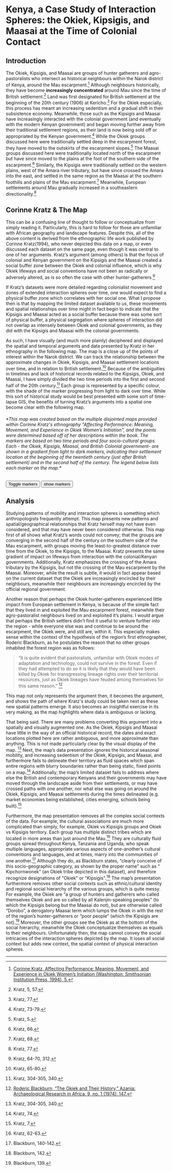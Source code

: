 # Kenya, a Case Study of Interaction Spheres: the Okiek, Kipsigis, and Maasai at the Time of Colonial Contact

## Introduction
The Okiek, Kipsigis, and Maasai are groups of hunter gatherers and agro-pastoralists who intersect as historical neighbours within the Narok district of Kenya, around the Mau escarpment.[^1] Although neighbours historically, they have become **increasingly concentrated** around Mau since the time of British settlement.[^2] Land was first designated for British settlement at the beginning of the 20th century (1906) at Kericho.[^3] For the Okiek especially, this process has meant an increasing sedentism and a gradual shift in their subsistence economy. Meanwhile, those such as the Kipsigis and Maasai have increasingly interacted with the colonial government (and eventually with the modern Kenyan government) and began moving further away from their traditional settlement regions, as their land is now being sold off or appropriated by the Kenyan government.[^4] While the Okiek groups discussed here were traditionally settled deep in the escarpment forest, they have moved to the outskirts of the escarpment slopes.[^5] The Maasai groups discussed here were traditionally located north of the escarpment but have since moved to the plains at the foot of the southern side of the escarpment.[^6] Similarly, the Kipsigis were traditionally settled on the western plains, west of the Amara river tributary, but have since crossed the Amara into the east, and settled in the same region as the Maasai at the southern foothills and plains of the Mau escarpment.[^7] Meanwhile, European settlements around Mau gradually increased in a southeastern directionality.[^8]

## Corinne Kratz & The Map
This can be a confusing line of thought to follow or conceptualize from simply reading it. Particularly, this is hard to follow for those are unfamiliar with African geography and landscape features. Despite this, all of the above content is derived from the ethnographic life work published by Corinne Kratz(1994), who never depicted this data on a map, or even discussed each dataset on the same page, even though it was central to one of her arguments. Kratz’s argument (among others) is that the focus of colonial and Kenyan government on the Kipsigis and the Maasai created a social buffer zone between the Okiek and colonial influence, which is why Okiek lifeways and social conventions have not been as radically or adversely altered, as is so often the case with other hunter-gatherers.[^9]

If Kratz’s datasets were more detailed regarding colonialist movement and zones of extended interaction spheres over time, one would expect to find a physical buffer zone which correlates with her social one. What I propose then is that by mapping the limited dataset available to us, these movements and spatial relationships over time might in fact begin to indicate that the Kipsigis and Maasai acted as a social buffer because there was some sort of physical buffer, a physical segregation where spheres of interaction did not overlap as intensely between Okiek and colonial governments, as they did with the Kipsigis and Maasai with the colonial governments.

As such, I have visually (and much more plainly) deciphered and displayed the spatial and temporal arguments and data presented by Kratz in her ethnography in the following map. The map is a close up of the points of interest within the Narok district. We can track the relationship between the approximate changes in Okiek, Kipsigis, and Maasai settlement locations over time, and in relation to British settlement.[^10] Because of the ambiguities in timelines and lack of historical records related to the Kipsigis, Okiek, and Maasai, I have simply divided the two time periods into the first and second half of the 20th century.[^11] Each group is represented by a specific colour, with the shade of the marker progressing from light to dark over time. While this sort of historical study would be best presented with some sort of time-lapse GIS, the benefits of turning Kratz’s arguments into a spatial one become clear with the following map.

<h6>*This map was created based on the multiple disjointed maps provided within Corinne Kratz's ethnography "Affecting Performance: Meaning, Movement, and Experience in Okiek Women’s Initiation", and the points were determined based off of her descriptions within the book. The markers are based on two time periods and four socio-cultural groups. Each - the Okiek, Kipsigis, Maasai, and British Colonial government- are shown in a gradient from light to dark markers, indicating their settlement location at the beginning of the twentieth century (just after British settlement) and in the second half of the century. The legend below lists each marker on the map.*</h6>
<!--It makes sense to put an introductory paragraph here, above the map and buttons. To change the bootswatch thenme, change "united" to one of the other theme names listed at [strapdownjs.com](http://strapdownjs.com/).-->

<div class="markers">
  <!-- these buttons hide/show all the markers  -->
  <!-- to hide/show blue or red markers instead, change my_markers below to blue_markers
       to red_markers.  If you have defined your own color (or other) arrays, use those instead -->
  <button onclick="toggleMarkers(my_markers, my_map)" class="rounded" id="hide">Toggle markers</button>
  <button onclick="showMarkers(my_markers, my_map)" id="show"> show markers</button>
</div>
  <div id="mapcontainer">
    <div id="map_canvas"></div>
  </div>
  <div id="map_legend"></div>
</div>

## Analysis

Studying patterns of mobility and interaction spheres is something which anthropologists frequently attempt. This map presents new patterns and spatial/geographical relationships that Kratz herself may not have even considered, and that may have never been considered otherwise. This map first of all shows what Kratz’s words could not convey; that the groups are converging in the second half of the century on the southern side of the Mau escarpment, with groups moving the least-to-greatest distance over time from the Okiek, to the Kipsigis, to the Maasai. Kratz presents the same gradient of impact on lifeways from interaction with the colonial/Kenyan governments. Additionally, Kratz emphasizes the crossing of the Amara tributary by the Kipsigis, but not the crossing of the Mau escarpment by the Maasai. Moreover, while the result is subtle, it would in fact appear based on the current dataset that the Okiek are increasingly encircled by their neighbours, meanwhile their neighbours are increasingly encircled by the official regional government.

Another reason that perhaps the Okiek hunter-gatherers experienced little impact from European settlement in Kenya, is because of the simple fact that they lived in and exploited the Mau escarpment forest, meanwhile their agro-pastoralist neighbours lived on and exploited it’s plains. I would argue that perhaps the British settlers didn’t find it useful to venture further into the region - while everyone else was and continue to be around the escarpment, the Okiek were, and still are, within it. This especially makes sense within the context of the hypothesis of the region’s first ethnographer, Roderic Blackburn, as he postulates the reason that no other groups inhabited the forest region was as follows:

>“it is quite evident that pastoralists, unfamiliar with Okiek modes of adaptation and technology, could not survive in the forest. Even if they had attempted to do so it is likely that they would have been killed by Okiek for transgressing lineage rights over their territorial resources, just as Okiek lineages have feuded among themselves for this same reason.” [^12]

This map not only represents the argument then, it becomes the argument, and shows the path of where Kratz's study could be taken next as these new spatial patterns emerge. It also becomes an insightful exercise in its very making, as the map highlights where data is ambiguous or lacking.

That being said. There are many problems converting this argument into a spatially and visually augmented one. As the Okiek, Kipsigis and Maasai have little in the way of an official historical record, the dates and exact locations plotted here are rather ambiguous, and more approximate than anything. This is not made particularly clear by the visual display of the map. [^13] Next, the map’s data presentation ignores the historical seasonal mobility, and increasing sedentism of the Okiek, Kipsigis, and Maasai, and furthermore fails to delineate their territory as fluid spaces which span entire regions with blurry boundaries rather than being static, fixed points on a map.[^14] Additionally, the map’s limited dataset fails to address where else the British and contemporary Kenyans and their governments may have moved through the landscape aside from their settlements, or may have crossed paths with one another, nor what else was going on around the Okiek, Kipsigis, and Maasai settlements during the times delineated (e.g. market economies being established, cities emerging, schools being built).[^15]

Furthermore, the map presentation removes all the complex social contexts of the data. For example, the cultural associations are much more complicated than simply, for example, Okiek vs Kipsigis groups and Okiek vs Kipsigis territory. Each group has multiple distinct tribes which are located in more areas than just around the Mau.[^16] They are culturally fluid groups spread throughout Kenya, Tanzania and Uganda, who speak multiple languages, appropriate various aspects of one-another’s cultural conventions and languages, and at times, marry into the communities of one another.[^17] Although they do, as Blackburn states, “clearly conceive of this socio-geographic category, as shown by the proper name” such as “ Kipchornwonek” (an Okiek tribe depicted in this dataset), and therefore recognize designations of "Okiek" or "Kipsigis".[^18] The map’s presentation furthermore removes other social contexts such as ethnic/cultural identity and regional social hierarchy of the various groups, which is quite messy. For example, the Okiek are  “a group of hunters and gatherers who called themselves Okiek and are so called by all Kalenjin-speaking peoples” (to which the Kipsigis belong but the Maasai do not), but are otherwise called “Dorobo”, a derogatory Maasai term which lumps the Okiek in with the rest of the region’s hunter-gatherers or “poor people” (which the Kipsigis are not).[^19] Moreover, the other groups see the Okiek as at the bottom of the social hierarchy, meanwhile the Okiek conceptualize themselves as equals to their neighbours. Unfortunately then, the map cannot convey the social intricacies of the interaction spheres depicted by the map. It loses all social context but adds new context, the spatial context of physical interaction spheres.

_____
[^1]: <a href="https://search.library.utoronto.ca/details?215550">Corinne Kratz, Affecting Performance: Meaning, Movement, and Experience in Okiek Women’s Initiation (Washington: Smithsonian Institution Press, 1994), 5.</a>
[^2]: Kratz, 5, 57.
[^3]: Kratz, 77.
[^4]: Kratz, 73-79.
[^5]: Kratz, 5.
[^6]: Kratz, 66.
[^7]: Kratz, 68.
[^8]: Kratz, 77.
[^9]: Kratz, 64-70, 312.
[^10]: Kratz, 65-80.
[^11]: Kratz, 304-305, 340.
[^12]: <a href="https://journals-scholarsportal-info.myaccess.library.utoronto.ca/details/0067270x/v09i0001/139_toath.xml">Roderic Blackburn, “The Okiek and Their History,” Azania: Archaeological Research in Africa, 9, no. 1 (1974): 147.</a>
[^13]: Kratz, 304-305, 340.
[^14]: Kratz, 74.
[^15]: Kratz, 7.
[^16]: Kratz, 62-63.
[^17]: Blackburn, 140-142.
[^18]: Blackburn, 142.
[^19]: Blackburn, 139.
